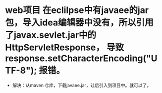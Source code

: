 # web项目 在eclilpse中有javaee的jar包，导入idea编辑器中没有，所以引用了javax.sevlet.jar中的HttpServletResponse， 导致response.setCharacterEncoding("UTF-8"); 报错。
- 解决：从maven 仓库，下载javaee.jar，让后引入到项目中。就可以了。

# 
